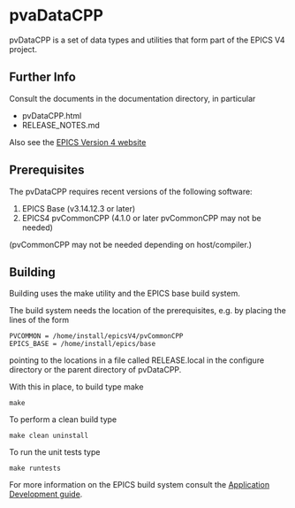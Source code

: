 pvaDataCPP
==========

pvDataCPP is a set of data types and utilities that form part of the EPICS V4 project.


Further Info
------------

Consult the documents in the documentation directory, in particular

* pvDataCPP.html
* RELEASE_NOTES.md

Also see the [EPICS Version 4 website](http://epics-pvdata.sourceforge.net)

Prerequisites
-------------

The pvDataCPP  requires recent versions of the following software:

1. EPICS Base (v3.14.12.3 or later)
2. EPICS4 pvCommonCPP (4.1.0 or later pvCommonCPP may not be needed)

(pvCommonCPP may not be needed depending on host/compiler.)


Building
--------

Building uses the make utility and the EPICS base build system.

The build system needs the location of the prerequisites, e.g. by placing the
lines of the form

    PVCOMMON = /home/install/epicsV4/pvCommonCPP
    EPICS_BASE = /home/install/epics/base

pointing to the locations in a file called RELEASE.local
in the configure directory or the parent directory of pvDataCPP.

With this in place, to build type make

    make

To perform a clean build type

    make clean uninstall

To run the unit tests type

    make runtests

For more information on the EPICS build system consult the
[Application Development guide](http://www.aps.anl.gov/epics/base/R3-14/12-docs/AppDevGuide.pdf).


